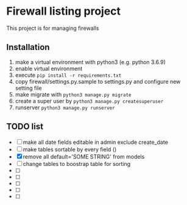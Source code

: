 # Firewall listing project
This project is for managing firewalls

## Installation 

1. make a virtual environment with python3 (e.g. python 3.6.9)
2. enable virtual environment 
3. execute `pip install -r requirements.txt`
4. copy firewall/settings.py.sample to settings.py and configure new setting file
5. make migrate with `python3 manage.py migrate`
6. create a super user by `python3 manage.py createsuperuser`
7. runserver `python3 manage.py runserver`

## TODO list

- [ ] make all date fields editable in admin exclude create_date
- [ ] make tables sortable by every field ()
- [X] remove all default='SOME STRING' from models
- [ ] change tables to boostrap table for sorting
- [ ] 
- [ ] 
- [ ] 
- [ ] 
- [ ] 
